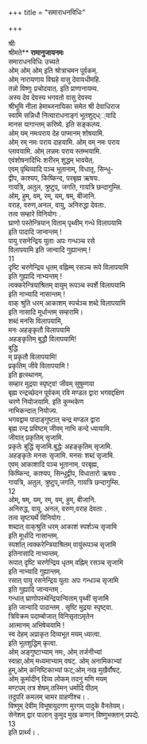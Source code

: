 +++
title = "समाराधनविधिः"

+++

श्रीः  
श्रीमते** **रामानुजायनमः**  
समाराधनविधिः उच्यते  
ओम्‌ ओम्‌ ओम्‌ इति श्रोत्राचमन पूर्वकम्‌.  
ओम्‌ नारायणाय विद्महे वासु देवायधीमहि.  
तन्नो विष्णुः प्रचोदयात्‌. इति प्राणानायम्य.  
अस्य देव देवस्य भगवतो वासु देवस्य  
श्रीभूमि नीला हेमाब्जनायिका समेत श्री देवाधिराज  
स्वामि सन्निधौ नित्याराधनाङ्गं भूतशुद्‌ध््यादि  
मानस यागान्तम्‌ करिष्ये. इति सङ्कल्प्य.  
ओम्‌ यम्‌ नमःपराय देह पाप्मानम्‌ शोषयामि.  
ओम्‌ रम्‌ नमः पराय दाहयामि. ओम्‌ वम्‌ नमः पराय  
प्लावयामि. ओम्‌ लन्नमः पराय स्तम्भयामि.  
एवंशोषनादिभिः शरीरम्‌ शुद्धम्‌ भावयेत्‌.  
एवम्‌ पृथिव्यादि पञ्च भूतानाम्‌, विधातृ, सिन्धु-  
द्वीप, काश्यप, किष्किन्द, परबृह्म ऋषयः.  
गायत्रि, अतुल, त्रुष्टुप्‌, जगति, गायत्रि छन्दागुम्सि.  
ओम्‌, हुम्‌, वम्‌, रम्‌, यम्‌, षम्‌, बीजानि.  
वराह, वरुण,अनल, वायु, अनिरुद्धा देवताः.  
तत्व सम्हारे विनियोगः .  
घ्राणो पस्तेन्त्रियान्‌ विताम्‌ पृथ्वीम्‌ गन्धे विलापयामि  
इति पादादि जान्वन्तम्‌ !  
पायु रसनेन्द्रिय युताः अपः गन्धञ्च रसे  
विलापयामि इति जान्वादि गुह्यान्तम्‌ !  
11  
दृष्टि चरणेन्द्रिय धृतम्‌ वह्निम्म्‌ रसञ्च रूपे विलापयामि  
इति गुह्यादि नाभ्यन्तम्‌ !  
त्वक्करेन्त्रियाश्रितम्‌ वायुम्‌ रूपञ्च स्पर्शे विलापयामि  
इति नाभ्यादि नासान्तम्‌ !  
वाक्‌ श्रुति धरम्‌ आकाशम्‌ स्पर्चञ्च शब्दे विलापयामि  
इति नासादि मूर्धान्तम्‌ सम्हरामि।  
शब्दं मनसि विलापयामि,  
मनः अहङ्कृतौ विलापयामि  
अहङ्कृतिम्‌ बुद्धौ विलापयामि!  
बुद्धि  
म्‌ प्रकृतौ विलापयामि!  
प्रकृतिम्‌ जीवे विलापयामि !  
इति हृत्स्थानम्‌.  
सम्हार मुद्रया स्पृष्ट्व! जीवम्‌ सुषुम्णया  
बृह्म रन्द्रच्छेदन पूर्वकम्‌ रवि मण्डल द्वारा भगवद्दक्षिण  
चरणे नियोजयामि. इति कुम्भकेण  
नाभिकन्दात्‌ नियोज्य.  
भगवद्वाम पादाङ्गुष्टात्‌ चन्द्र मण्डल द्वारा  
बृह्म रन्द्र प्रविष्टम्‌ जीवम्‌ नाभि कन्दे ध्यायामि.  
जीवात्‌ प्रकृतिम्‌ सृजामि.  
प्रकृतेः बुद्धिं सृजामि.बुद्धेः अहङ्कृतिम्‌ सृजामि.  
अहङ्कृतेः मनसः सृजामि. मनसः शब्दं सृजामि.  
एवम्‌ आकाशादि पञ्च भूतानाम्‌. परबृह्म,  
किष्किन्द, काश्यप, सिन्धुद्वीप, विधातारो ऋषयः .  
गायत्रि, अतुल, त्रुष्टुप्‌,जगति, गायत्रि छन्दागुम्सि.  
12  
ओम्‌, षम्‌, यम्‌, रम्‌, वम्‌, हुम्‌, बीजानि.  
अनिरुद्ध, वायु, अनल, वरुण,वराह देवताः .  
तत्व सृष्ट्यर्थे विनियोगः .  
शब्दात्‌ वाक्‌श्रुति धरम्‌ आकाशं स्पर्शञ्च सृजामि  
इति मूर्धादि नासान्तम्‌.  
स्पर्शात्‌ त्वक्करेन्त्रियाश्रितम्‌ वायुंरूपञ्च सृजामि  
इतिनासादि नाभ्यन्तम्‌.  
रूपात्‌ दृष्टि चरणेन्द्रिय धृतम्‌ वह्निम्‌ रसञ्च सृजामि  
इति नाभ्यादि गुह्यान्तम्‌.  
रसात्‌ पायु रसनेन्द्रिय युताः अपः गन्धञ्च सृजामि  
इति गुह्यादि जान्वन्तम्‌ .  
गन्धात्‌ घ्राणोपस्थेन्द्रियान्विताम्‌ पृथ्वीं सृजामि  
इति जान्वादि पादान्तम्‌ . सृष्टि मुद्रया स्पृष्ट्वा.  
त्रिविक्रम पदाम्बोजात्‌ विनिसृताऽमृतेन  
आत्मानम्‌ अभिषेचयामि !  
स्व देहम् अप्राकृत दिव्यभूत मयम्‌ ध्यात्वा.  
इति भूतशुद्धिम्‌ कृत्वा.  
ओम्‌ अङ्गुष्टाभ्याम्‌ नमः, ओम्‌ तर्जनीभ्यां  
स्वाहा,ओम्‌ मध्यमाभ्याम्‌ वषट्‌. ओम्‌ अनामिकाभ्यां  
हुम्‌,ओम्‌ कनिष्टिकाभ्यां फट्‌;ओम्‌ नख मुखैर्वौषट्‌.  
ओम्‌ कूर्मादीन्‌ दिव्य लोकम्‌ तदनु मणि मयम्‌  
मण्टपम्‌ तत्र शेषम्‌.तस्मिन्‌ धर्मादि पीठम्‌  
तदुपरि कमलम्‌ चामर ग्राहणीश्च। .  
विष्णुम्‌ देवीम्‌ विभूषायुदगण मुरगम्‌ पादुके वैनतेयम्‌।  
सेनेशम्‌ द्वार पालान्‌ कुमुद मुख कणान्‌ विष्णुभक्तान्‌ प्रपद्ये.  
13  
इति प्रार्थ्य। .  
